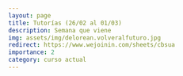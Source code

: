 ```yaml
---
layout: page
title: Tutorías (26/02 al 01/03)
description: Semana que viene
img: assets/img/delorean.volveralfuturo.jpg
redirect: https://www.wejoinin.com/sheets/cbsua
importance: 2
category: curso actual
---
```

